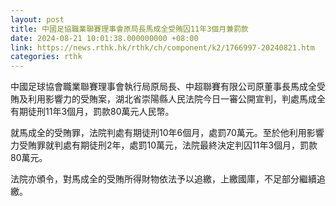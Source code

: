 ```yaml
---
layout: post
title: 中國足協職業聯賽理事會原局長馬成全受賄囚11年3個月兼罰款
date: 2024-08-21 10:01:38.000000000 +08:00
link: https://news.rthk.hk/rthk/ch/component/k2/1766997-20240821.htm
categories: rthk
---
```


中國足球協會職業聯賽理事會執行局原局長、中超聯賽有限公司原董事長馬成全受賄及利用影響力的受賄案，湖北省崇陽縣人民法院今日一審公開宣判，判處馬成全有期徒刑11年3個月，罰款80萬元人民幣。

就馬成全的受賄罪，法院判處有期徒刑10年6個月，處罰70萬元。至於他利用影響力受賄罪就判處有期徒刑2年，處罰10萬元，法院最終決定判囚11年3個月，罰款80萬元。

法院亦頒令，對馬成全的受賄所得財物依法予以追繳，上繳國庫，不足部分繼續追繳。
